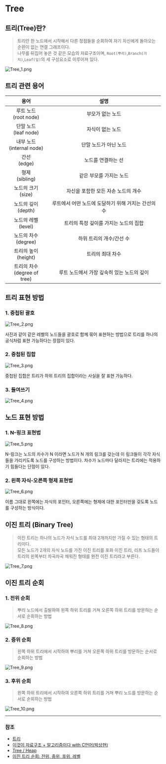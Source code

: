 # Tree

## 트리(Tree)란?
> 트리란 한 노드에서 시작해서 다른 정점들을 순회하여 자기 자신에게 돌아오는 순환이 없는 연결 그래프이다.
> <br> 나무를 뒤집어 놓은 것 같은 모습의 자료구조이며, `Root(뿌리)`,`Branch(가지)`,`Leaf(잎)`의 세 구성요소로 이루어져 있다.

![Tree_1.png](image%2FTree%2FTree_1.png)

## 트리 관련 용어

|             용어              |              설명               |
|:---------------------------:|:-----------------------------:|
|    루트 노드<br/>(root node)    |           부모가 없는 노드           |
|    단말 노드<br/>(leaf node)    |           자식이 없는 노드           |
|  내부 노드<br/>(internal node)  |         단말 노드가 아닌 노드          |
|        간선<br/>(edge)        |          노드를 연결하는 선           |
|      형제<br/>(sibling)       |         같은 부모를 가지는 노드         |
|      노드의 크기<br/>(size)      |     자신을 포함한 모든 자손 노드의 개수      |
|     노드의 깊이<br/>(depth)      | 루트에서 어떤 노드에 도달하기 위해 거치는 간선의 수 |
|     노드의 레벨<br/>(level)      |     트리의 특정 깊이를 가지는 노드의 집합     |
|     노드의 차수<br/>(degree)     |        하위 트리의 개수/간선 수         |
|     트리의 높이<br/>(height)     |           트리의 최대 차수           |
| 트리의 차수<br/>(degree of tree) |   루트 노드에서 가장 깊숙히 있는 노드의 깊이    |

## 트리 표현 방법

### 1. 중첩된 괄호

![Tree_2.png](image%2FTree%2FTree_2.png)

사진과 같이 같은 레벨의 노드들을 괄호로 함께 묶어 표현하는 방법으로 트리를 하나의 공식처럼 표현 가능하다는 장점이 있다.

### 2. 중첩된 집합

![Tree_3.png](image%2FTree%2FTree_3.png)

중첩된 집합은 트리가 하위 트리의 집합이라는 사실을 잘 표현 가능하다.

### 3. 들여쓰기

![Tree_4.png](image%2FTree%2FTree_4.png)

## 노드 표현 방법

### 1. N-링크 표현법

![Tree_5.png](image%2FTree%2FTree_5.png)

N-링크는 노드의 차수가 N 이라면 노드가 N 개의 링크를 갖는데 이 링크들이 각각 자식들을 가리키도록 노드를 구성하는 방법이다.
차수가 노드마다 달라지는 트리에는 적용하기 힘들다는 단점이 있다.

### 2. 왼쪽 자식-오른쪽 형제 표현법

![Tree_6.png](image%2FTree%2FTree_6.png)

이름 그대로 왼쪽에는 자식의 포인터, 오른쪽에는 형제에 대한 포인터만을 갖도록 노드를 구성하는 방식이다.

## 이진 트리 (Binary Tree)
> 이진 트리는 하나의 노드가 자식 노드를 최대 2개까지만 가질 수 있는 형태의 트리이다.
> <br> 모든 노드가 2개의 자식 노드를 가진 이진 트리를 포화 이진 트리, 리프 노드들이 트리의 왼쪽부터 차곡차곡 채워진 형태를 완전 이진 트리라고 부른다.

![Tree_7.png](image%2FTree%2FTree_7.png)

## 이진 트리 순회
### 1. 전위 순회
> 뿌리 노드에서 출발하여 왼쪽 하위 트리를 거쳐 오른쪽 하위 트리를 방문하는 순서로 순회하는 방법

![Tree_8.png](image%2FTree%2FTree_8.png)

### 2. 중위 순회
> 왼쪽 하위 트리에서 시작하여 뿌리를 거쳐 오른쪽 하위 트리를 방문하는 순서로 순회하는 방법

![Tree_9.png](image%2FTree%2FTree_9.png)

### 3. 후위 순회
> 왼쪽 하위 트리에서 시작하여 오른쪽 하위 트리를 거쳐 뿌리 노드를 방문하는 순서로 순회하는 방법

![Tree_10.png](image%2FTree%2FTree_10.png)

---
### 참조
* [트리](https://dbehdrhs.tistory.com/65)
* [이것이 자료구조 + 알고리즘이다 with C언어(박상현)](http://www.yes24.com/Product/Goods/111362116)
* [Tree / Heap](https://has3ong.github.io/computer%20science/tree-heap/)
* [이진 트리 순회: 전위, 중위, 후위, 레벨](https://www.jiwon.me/binary-tree-traversal/)